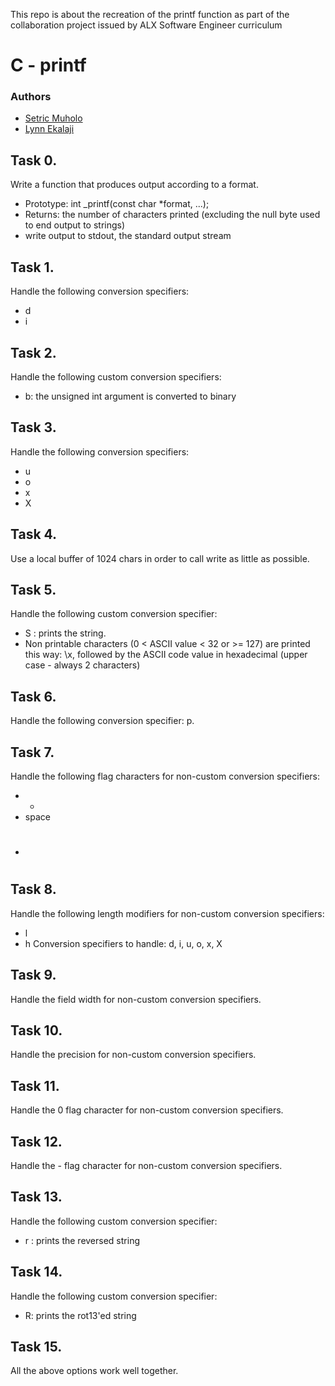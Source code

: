 This repo is about the recreation of the printf function as part of the collaboration project issued by ALX Software Engineer curriculum 

# C - printf
### Authors
- [Setric Muholo](https://github.com/Setricmuholo)
- [Lynn Ekalaji](https://github.com/lynnagidza)

## Task 0.
Write a function that produces output according to a format.
- Prototype: int _printf(const char *format, ...);
- Returns: the number of characters printed (excluding the null byte used to end output to strings)
- write output to stdout, the standard output stream

## Task 1.
Handle the following conversion specifiers:
- d
- i

## Task 2.
Handle the following custom conversion specifiers:
- b: the unsigned int argument is converted to binary

## Task 3.
Handle the following conversion specifiers:
- u
- o
- x
- X

## Task 4.
Use a local buffer of 1024 chars in order to call write as little as possible.

## Task 5.
Handle the following custom conversion specifier:
- S : prints the string.
- Non printable characters (0 < ASCII value < 32 or >= 127) are printed this way: \x, followed by the ASCII code value in hexadecimal (upper case - always 2 characters)

## Task 6.
Handle the following conversion specifier: p.

## Task 7.
Handle the following flag characters for non-custom conversion specifiers:
- +
- space
- #

## Task 8.
Handle the following length modifiers for non-custom conversion specifiers:
- l
- h
Conversion specifiers to handle: d, i, u, o, x, X

## Task 9.
Handle the field width for non-custom conversion specifiers.

## Task 10.
Handle the precision for non-custom conversion specifiers.

## Task 11.
Handle the 0 flag character for non-custom conversion specifiers.

## Task 12.
Handle the - flag character for non-custom conversion specifiers.

## Task 13.
Handle the following custom conversion specifier:
- r : prints the reversed string

## Task 14.
Handle the following custom conversion specifier:
- R: prints the rot13'ed string

## Task 15.
All the above options work well together.
